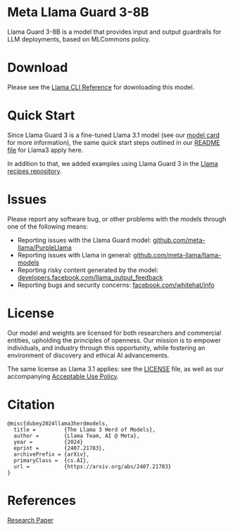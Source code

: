 # Meta Llama Guard 3-8B

Llama Guard 3-8B is a model that provides input and output guardrails for LLM deployments, based on MLCommons policy.

# Download

Please see the [Llama CLI Reference](https://github.com/meta-llama/llama-stack/blob/main/docs/cli_reference.md#step-1-get-the-models) for downloading this model.

# Quick Start

Since Llama Guard 3 is a fine-tuned Llama 3.1 model (see our
[model card](MODEL_CARD.md) for more information), the same quick start steps
outlined in our
[README file](https://github.com/meta-llama/llama-models/blob/main/README.md) for
Llama3 apply here.

In addition to that, we added examples using Llama Guard 3 in the
[Llama recipes repository](https://github.com/facebookresearch/llama-recipes).

# Issues

Please report any software bug, or other problems with the models through one of
the following means:

- Reporting issues with the Llama Guard model:
  [github.com/meta-llama/PurpleLlama](https://github.com/meta-llama/PurpleLlama)
- Reporting issues with Llama in general:
  [github.com/meta-llama/llama-models](https://github.com/meta-llama/llama-models)
- Reporting risky content generated by the model:
  [developers.facebook.com/llama_output_feedback](https://developers.facebook.com/llama_output_feedback)
- Reporting bugs and security concerns:
  [facebook.com/whitehat/info](https://facebook.com/whitehat/info)

# License

Our model and weights are licensed for both researchers and commercial entities,
upholding the principles of openness. Our mission is to empower individuals, and
industry through this opportunity, while fostering an environment of discovery
and ethical AI advancements.

The same license as Llama 3.1 applies: see the [LICENSE](LICENSE) file, as well
as our accompanying [Acceptable Use Policy](USE_POLICY.md).

# Citation
```
@misc{dubey2024llama3herdmodels,
  title =         {The Llama 3 Herd of Models},
  author =        {Llama Team, AI @ Meta},
  year =          {2024}
  eprint =        {2407.21783},
  archivePrefix = {arXiv},
  primaryClass =  {cs.AI},
  url =           {https://arxiv.org/abs/2407.21783}
}
```

# References

[Research Paper](https://ai.facebook.com/research/publications/llama-guard-llm-based-input-output-safeguard-for-human-ai-conversations/)
